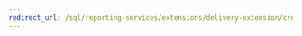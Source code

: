 ```yaml
---
redirect_url: /sql/reporting-services/extensions/delivery-extension/creating-a-delivery-extension-library
---
```

